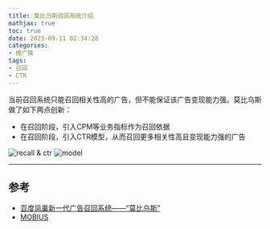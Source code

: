 ```yaml
---
title: 莫比乌斯召回系统介绍
mathjax: true
toc: true
date: 2023-09-11 02:34:28
categories:
- 搜广推
tags:
- 召回
- CTR
---
```


当前召回系统只能召回相关性高的广告，但不能保证该广告变现能力强。莫比乌斯做了如下两点创新：

<!--more-->

- 在召回阶段，引入CPM等业务指标作为召回依据
- 在召回阶段，引入CTR模型，从而召回更多相关性高且变现能力强的广告

![recall & ctr](https://cdn.staticaly.com/gh/TransformersWsz/image_hosting@master/image.1olhirfh5e1s.png)
![model](https://cdn.staticaly.com/gh/TransformersWsz/image_hosting@master/image.6pxuhuk031s0.webp)

___

## 参考
- [百度凤巢新一代广告召回系统——“莫比乌斯”](https://zhuanlan.zhihu.com/p/146210155)
- [MOBIUS](http://research.baidu.com/Public/uploads/5d12eca098d40.pdf)